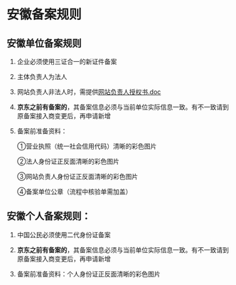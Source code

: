 # 安徽备案规则

## 安徽单位备案规则

1. 企业必须使用三证合一的新证件备案

2. 主体负责人为法人

3. 网站负责人非法人时，需提供[网站负责人授权书.doc](https://badownload.s3.cn-north-1.jdcloud-oss.com/buchongziliao/anhui/anhuishouquanshu.doc)

3. **京东之前有备案的**，其备案信息必须与当前单位实际信息一致。有不一致请到原备案接入商变更后，再申请新增

4. 备案前准备资料：

   ①营业执照（统一社会信用代码）清晰的彩色图片

   ②法人身份证正反面清晰的彩色图片

   ③网站负责人身份证正反面清晰的彩色图片

   ④备案单位公章（流程中核验单需加盖）

## 安徽个人备案规则：

1. 中国公民必须使用二代身份证备案

2. **京东之前有备案的**，其备案信息必须与当前单位实际信息一致。有不一致请到原备案接入商变更后，再申请新增

3. 备案前准备资料：个人身份证正反面清晰的彩色图片


